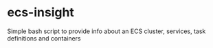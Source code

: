 # ecs-insight
Simple bash script to provide info about an ECS cluster, services, task definitions and containers
